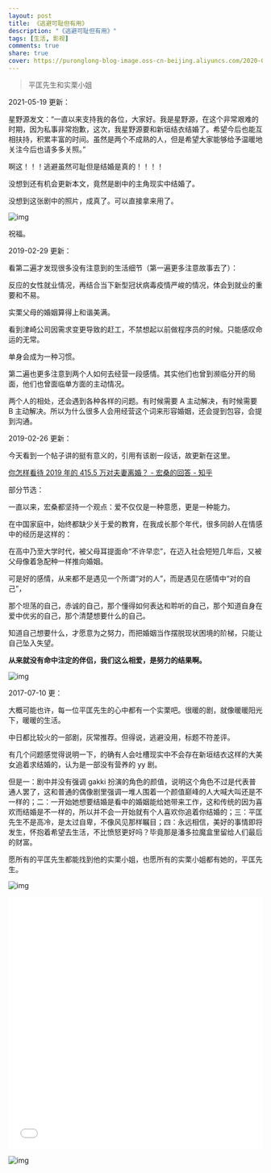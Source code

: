 ```yaml
---
layout: post
title: 《逃避可耻但有用》
description: "《逃避可耻但有用》"
tags: [生活, 影视]
comments: true
share: true
cover: https://puronglong-blog-image.oss-cn-beijing.aliyuncs.com/2020-02-26-150116.jpg
---
```


> 平匡先生和实栗小姐

<!-- more -->

2021-05-19 更新：

星野源发文：“一直以来支持我的各位，大家好。我是星野源，在这个非常艰难的时期，因为私事非常抱歉，这次，我星野源要和新垣结衣结婚了。希望今后也能互相扶持，积累丰富的时间。虽然是两个不成熟的人，但是希望大家能够给予温暖地关注今后也请多多关照。”

啊这！！！逃避虽然可耻但是结婚是真的！！！！

没想到还有机会更新本文，竟然是剧中的主角现实中结婚了。

没想到这张剧中的照片，成真了。可以直接拿来用了。

![img](https://puronglong-blog-image.oss-cn-beijing.aliyuncs.com/2021-05-19-110147.jpg)

祝福。

2019-02-29 更新：

看第二遍才发现很多没有注意到的生活细节（第一遍更多注意故事去了）：

反应的女性就业情况，再结合当下新型冠状病毒疫情严峻的情况，体会到就业的重要和不易。

实栗父母的婚姻算得上和谐美满。

看到津崎公司因需求变更导致的赶工，不禁想起以前做程序员的时候。只能感叹命运的无常。

单身会成为一种习惯。

第二遍也更多注意到两个人如何去经营一段感情。其实他们也曾到濒临分开的局面，他们也曾面临单方面的主动情况。

两个人的相处，还会遇到各种各样的问题。有时候需要 A 主动解决，有时候需要 B 主动解决。所以为什么很多人会用经营这个词来形容婚姻，还会提到包容，会提到沟通。

2019-02-26 更新：

今天看到一个帖子讲的挺有意义的，引用有该剧一段话，故更新在这里。

[你怎样看待 2019 年的 415.5 万对夫妻离婚？ - 宏桑的回答 - 知乎](https://www.zhihu.com/question/367014037/answer/1032586742)

部分节选：

一直以来，宏桑都坚持一个观点：爱不仅仅是一种意愿，更是一种能力。

在中国家庭中，始终都缺少关于爱的教育，在我成长那个年代，很多同龄人在情感中的经历是这样的：

在高中乃至大学时代，被父母耳提面命“不许早恋”，在迈入社会短短几年后，又被父母像着急配种一样推向婚姻。

可是好的感情，从来都不是遇见一个所谓“对的人”，而是遇见在感情中“对的自己”，

那个坦荡的自己，赤诚的自己，那个懂得如何表达和聆听的自己，那个知道自身在爱中优劣的自己，那个清楚想要什么的自己。

知道自己想要什么，才愿意为之努力，而把婚姻当作摆脱现状困境的阶梯，只能让自己坠入失望。

**从来就没有命中注定的伴侣，我们这么相爱，是努力的结果啊。**

![img](https://puronglong-blog-image.oss-cn-beijing.aliyuncs.com/2020-02-26-152001.jpg)

2017-07-10 更：

大概可能也许，每一位平匡先生的心中都有一个实栗吧。很暖的剧，就像暖暖阳光下，暖暖的生活。

中日都比较火的一部剧，灰常推荐。但得说，逃避没用，标题不符差评。

有几个问题感觉得说明一下，的确有人会吐槽现实中不会存在新垣结衣这样的大美女追着求结婚的，认为是一部没有营养的 yy 剧。

但是一：剧中并没有强调 gakki 扮演的角色的颜值，说明这个角色不过是代表普通人罢了，这和普通的偶像剧里强调一堆人围着一个颜值巅峰的人大喊大叫还是不一样的；二：一开始她想要结婚是看中的婚姻能给她带来工作，这和传统的因为喜欢而结婚是不一样的，所以并不会一开始就有个人喜欢你追着你结婚的；三：平匡先生不是高冷，是太过自卑，不像风见那样瞩目；四：永远相信，美好的事情即将发生，怀抱着希望去生活，不比愤怒更好吗？毕竟那是潘多拉魔盒里留给人们最后的财富。

愿所有的平匡先生都能找到他的实栗小姐，也愿所有的实栗小姐都有她的，平匡先生。

![img](https://puronglong-blog-image.oss-cn-beijing.aliyuncs.com/2020-02-26-153327.jpg)

<iframe src="//player.bilibili.com/player.html?aid=84489129&cid=144506925&page=1&high_quality=1&danmaku=0" scrolling="no" border="0" frameborder="no" framespacing="0" allowfullscreen="true"
width="100%" height="500"></iframe>

![img](https://puronglong-blog-image.oss-cn-beijing.aliyuncs.com/2020-03-07-Snip20170726_1.png)
